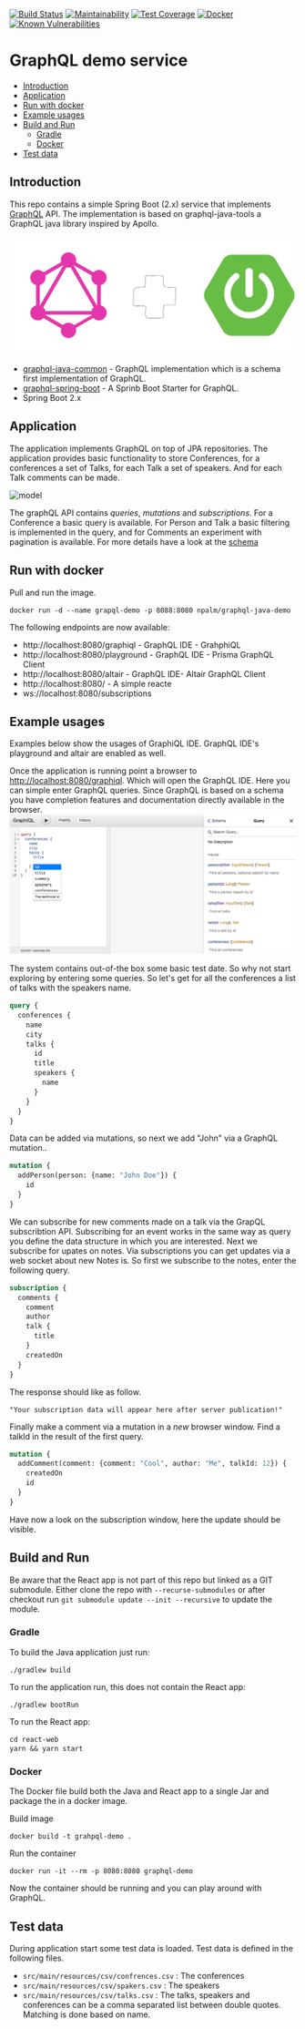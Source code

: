[![Build Status](https://travis-ci.com/npalm/graphql-java-demo.svg?branch=master)](https://travis-ci.com/npalm/graphql-java-demo)
[![Maintainability](https://api.codeclimate.com/v1/badges/f569acb75ecae1cff403/maintainability)](https://codeclimate.com/github/npalm/graphql-java-demo/maintainability)
[![Test Coverage](https://api.codeclimate.com/v1/badges/f569acb75ecae1cff403/test_coverage)](https://codeclimate.com/github/npalm/graphql-java-demo/test_coverage)
[![Docker](https://img.shields.io/docker/automated/npalm/graphql-java-demo.svg)](https://hub.docker.com/r/npalm/graphql-java-demo/)
[![Known Vulnerabilities](https://snyk.io//test/github/npalm/graphql-java-demo/badge.svg?targetFile=build.gradle)](https://snyk.io//test/github/npalm/graphql-java-demo?targetFile=build.gradle)

# GraphQL demo service

<!-- TOC depthFrom:2 depthTo:3 withLinks:1 updateOnSave:1 orderedList:0 -->

- [Introduction](#introduction)
- [Application](#application)
- [Run with docker](#run-with-docker)
- [Example usages](#example-usages)
- [Build and Run](#build-and-run)
	- [Gradle](#gradle)
	- [Docker](#docker)
- [Test data](#test-data)

<!-- /TOC -->

## Introduction

This repo contains a simple Spring Boot (2.x) service that implements  [GraphQL](https://graphql.org/) API. The implementation is based on graphql-java-tools a GraphQL java library inspired by Apollo.

![graphql-and-spring](./doc/spring-and-graphql.png)

- [graphql-java-common](https://github.com/graphql-java/graphql-java-tools) - GraphQL implementation which is a schema first implementation of GraphQL.
- [graphql-spring-boot](https://github.com/graphql-java/graphql-spring-boot) - A Sprinb Boot Starter for GraphQL.
- Spring Boot 2.x

## Application
The application implements GraphQL on top of JPA repositories. The application provides basic functionality to store Conferences, for a conferences a set of Talks, for each Talk a set of speakers. And for each Talk comments can be made.

![model](http://www.plantuml.com/plantuml/proxy?src=https://raw.githubusercontent.com/npalm/graphql-java-demo/master/doc/model.plantuml&counter=1)

The graphQL API contains *queries*, *mutations* and *subscriptions*. For a Conference a basic query is available. For Person and Talk a basic filtering is implemented in the query, and for Comments an experiment with pagination is available. For more details have a look at the [schema](src/main/resources/demo.graphqls)

## Run with docker
Pull and run the image.

```
docker run -d --name grapql-demo -p 8088:8080 npalm/graphql-java-demo
```

The following endpoints are now available:
- http://localhost:8080/graphiql - GraphQL IDE - GrahphiQL
- http://localhost:8080/playground - GraphQL IDE - Prisma GraphQL Client
- http://localhost:8080/altair - GraphQL IDE- Altair GraphQL Client
- http://localhost:8080/ - A simple reacte
- ws://localhost:8080/subscriptions


## Example usages

Examples below show the usages of GraphiQL IDE. GraphQL IDE's playground and altair are enabled as well.

Once the application is running point a browser to [http://localhost:8080/graphiql](http://localhost:8080/graphiql). Which will open the GraphQL IDE. Here you can simple enter GraphQL queries. Since GraphQL is based on a schema you have completion features and documentation directly available in the browser.
![](doc/graphiql.png)

The system contains out-of-the box some basic test date. So why not start exploring by entering some queries. So let's get for all the conferences a list of talks with the speakers name.
```graphql
query {
  conferences {
    name
    city
    talks {
      id
      title
      speakers {
        name
      }
    }
  }
}
```

Data can be added via mutations, so next we add "John" via a GraphQL mutation..
```graphql
mutation {
  addPerson(person: {name: "John Doe"}) {
    id
  }
}
```

We can subscribe for new comments made on a talk via the GrapQL subscribtion API. Subscribing for an event works in the same way as query you define the data structure in which you are interested. Next we subscribe for upates on notes.
Via subscriptions you can get updates via a web socket about new Notes is. So first we subscribe to the notes, enter the following query.
```graphql
subscription {
  comments {
    comment
    author
    talk {
      title
    }
    createdOn
  }
}
```
The response should like as follow.
```
"Your subscription data will appear here after server publication!"
```

Finally make a comment via a mutation in a *new* browser window. Find a talkId in the result of the first query.
```graphql
mutation {
  addComment(comment: {comment: "Cool", author: "Me", talkId: 12}) {
    createdOn
    id
  }
}
```
Have now a look on the subscription window, here the update should be visible.

## Build and Run

Be aware that the React app is not part of this repo but linked as a GIT submodule. Either clone the repo with `--recurse-submodules` or after checkout run `git submodule update --init --recursive` to update the module.

### Gradle

To build the Java application just run:
```
./gradlew build
```

To run the application run, this does not contain the React app:
```
./gradlew bootRun
```

To run the React app:
```
cd react-web
yarn && yarn start
```

### Docker
The Docker file build both the Java and React app to a single Jar and package the in a docker image.

Build image
```
docker build -t grahpql-demo .
```
Run the container
```
docker run -it --rm -p 8080:8080 graphql-demo
```

Now the container should be running and you can play around with GraphQL.


## Test data
During application start some test data is loaded. Test data is defined in the following files.
- `src/main/resources/csv/confrences.csv` : The conferences
- `src/main/resources/csv/spakers.csv` : The speakers
- `src/main/resources/csv/talks.csv` : The talks, speakers and conferences can be a comma separated list between double quotes. Matching is done based on name.

